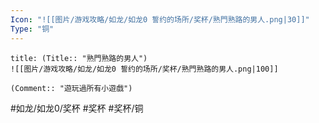 ```yaml
---
Icon: "![[图片/游戏攻略/如龙/如龙0 誓约的场所/奖杯/熟門熟路的男人.png|30]]"
Type: "铜"
---
```

```ad-common-bronze-trophy
title: (Title:: "熟門熟路的男人")
![[图片/游戏攻略/如龙/如龙0 誓约的场所/奖杯/熟門熟路的男人.png|100]]

(Comment:: "遊玩過所有小遊戲")
```

#如龙/如龙0/奖杯 #奖杯 #奖杯/铜
